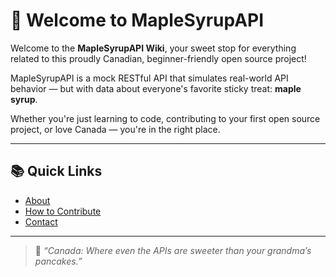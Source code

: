# 🍁 Welcome to MapleSyrupAPI

Welcome to the **MapleSyrupAPI Wiki**, your sweet stop for everything related to this proudly Canadian, beginner-friendly open source project!

MapleSyrupAPI is a mock RESTful API that simulates real-world API behavior — but with data about everyone's favorite sticky treat: **maple syrup**.

Whether you're just learning to code, contributing to your first open source project, or love Canada — you're in the right place.

---

## 📚 Quick Links

- [About](./About)
- [How to Contribute](./How-to-Contribute)
- [Contact](./Contact)

---

> 🍁 _“Canada: Where even the APIs are sweeter than your grandma’s pancakes.”_
